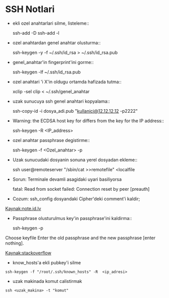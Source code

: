 SSH Notlari
===========

* ekli ozel anahtarlari silme, listeleme::

    ssh-add -D
    ssh-add -l


* ozel anahtardan genel anahtar olusturma::

    ssh-keygen -y -f ~/.ssh/id_rsa > ~/.ssh/id_rsa.pub

* genel_anahtar'in fingerprint'ini gorme::

    ssh-keygen -lf ~/.ssh/id_rsa.pub

* ozel anahtari 'i X'in oldugu ortamda hafizada tutma::

    xclip -sel clip < ~/.ssh/genel_anahtar

* uzak sunucuya ssh genel anahtari kopyalama::

    ssh-copy-id -i dosya_adi.pub "kullanici@12.12.12.12 -p2222"

* Warning: the ECDSA host key for differs from the key for the IP address::

    ssh-keygen -R <IP_address>

* ozel anahtar passphrase degistirme::

    ssh-keygen -f <Ozel_anahtar> -p

* Uzak sunucudaki dosyanin sonuna yerel dosyadan ekleme::

    ssh user@remoteserver "/sbin/cat >>remotefile" <localfile

* Sorun: Terminale devamli asagidaki uyari basiliyorsa

    fatal: Read from socket failed: Connection reset by peer [preauth]

* Cozum: ssh_config dosyandaki Cipher'deki comment'i kaldir;

[Kaynak:note.id.lv](http://www.note.id.lv/2014/12/ssh-issues-read-from-socket-failed.html)

* Passphrase olusturulmus key'in passphrase'ini kaldirma::

    ssh-keygen -p

Choose keyfile Enter the old passphrase and the new passphrase [enter nothing]. 

[Kaynak:stackoverflow](http://stackoverflow.com/questions/112396/how-do-i-remove-the-passphrase-for-the-ssh-key-without-having-to-create-a-new-ke)

* know_hosts'a ekli pubkey'i silme
```
ssh-keygen -f "/root/.ssh/known_hosts" -R  <ip_adresi>
```

* uzak makinada komut calistirmak
```
ssh <uzak_makina> -t "komut"
```


